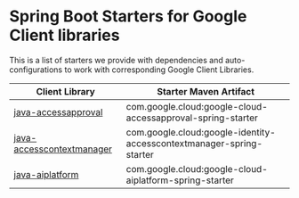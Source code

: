 # Spring Boot Starters for Google Client libraries

This is a list of starters we provide with dependencies and auto-configurations to work with corresponding Google Client Libraries.

| Client Library | Starter Maven Artifact |
|----------------| -----------------------|
|[java-accessapproval](https://github.com/googleapis/google-cloud-java/blob//java-accessapproval/README.md)|com.google.cloud:google-cloud-accessapproval-spring-starter|
|[java-accesscontextmanager](https://github.com/googleapis/google-cloud-java/blob//java-accesscontextmanager/README.md)|com.google.cloud:google-identity-accesscontextmanager-spring-starter|
|[java-aiplatform](https://github.com/googleapis/google-cloud-java/blob//java-aiplatform/README.md)|com.google.cloud:google-cloud-aiplatform-spring-starter|
